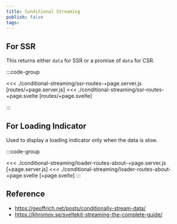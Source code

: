 ```yaml
---
title: Conditional Streaming
publish: false
tags:
---
```


<script setup>
import SveltelabRepl from '../../Sveltelab.vue'
import A from './conditional-streaming/ssr-routes-+page.server.js?raw'
import B from './conditional-streaming/ssr-routes-+page.svelte?raw'
import C from './conditional-streaming/ssr-routes-+layout.svelte?raw'
import D from './conditional-streaming/ssr-routes-about-+page.svelte?raw'
import E from './conditional-streaming/loader-routes-about-+page.server.js?raw'
import F from './conditional-streaming/loader-routes-+page.svelte?raw'
import H from './conditional-streaming/loader-routes-about-+page.svelte?raw'
</script>

## For SSR

This returns either `data` for SSR or a promise of `data` for CSR.

:::code-group

<<< ./conditional-streaming/ssr-routes-+page.server.js [routes/+page.server.js]
<<< ./conditional-streaming/ssr-routes-+page.svelte [routes/+page.svelte]

:::

<SveltelabRepl :files="[
{contents: A ,name:'src/routes/+page.server.js',},
{contents: B ,name:'src/routes/+page.svelte',},
{contents: C ,name:'src/routes/+layout.svelte',},
{contents: D ,name:'src/routes/about/+page.svelte',},
]" />

## For Loading Indicator

Used to display a loading indicator only when the data is slow.

:::code-group

<<< ./conditional-streaming/loader-routes-about-+page.server.js [+page.server.js]
<<< ./conditional-streaming/loader-routes-about-+page.svelte [+page.svelte]
:::
<SveltelabRepl :files="[
{contents: E ,name:'src/routes/about/+page.server.js',},
{contents: F ,name:'src/routes/+page.svelte',},
{contents: H ,name:'src/routes/about/+page.svelte',},
]" />

<!--
cant seem to make this work
 export const load = async () => {
	return {
		slow: await resolveBy(getSlowData, 200),
	}
}

const resolveBy = async (promise, ms) => {
	const result = await Promise.race([delay(ms), promise])
	return result ?? promise
} -->

## Reference

- https://geoffrich.net/posts/conditionally-stream-data/
- https://khromov.se/sveltekit-streaming-the-complete-guide/
